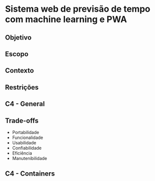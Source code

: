 # Sistema web de previsão de tempo com machine learning e PWA

## Objetivo

## Escopo

## Contexto

## Restrições

## C4 - General

## Trade-offs

- Portabilidade
- Funcionalidade
- Usabilidade
- Confiabilidade
- Eficiência
- Manutenibilidade

## C4 - Containers

